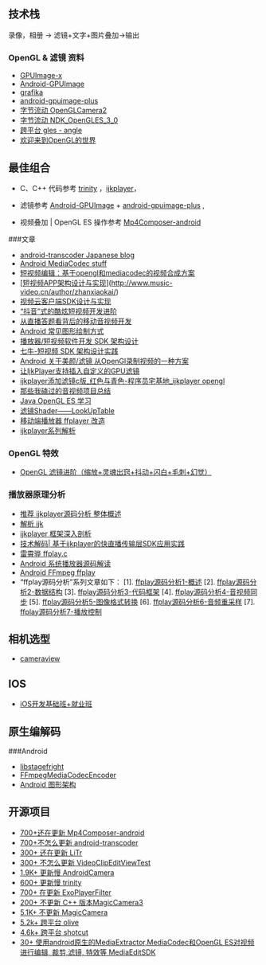 ## 技术栈

录像，相册 -> 滤镜+文字+图片叠加->输出

### OpenGL & 滤镜 资料

- [GPUImage-x](https://github.com/wangyijin/GPUImage-x)
- [Android-GPUImage](https://github.com/cats-oss/android-gpuimage)
- [grafika](https://github.com/google/grafika)
- [android-gpuimage-plus](https://github.com/wysaid/android-gpuimage-plus)
- [字节流动 OpenGLCamera2](https://github.com/githubhaohao/OpenGLCamera2)
- [字节流动 NDK_OpenGLES_3_0](https://github.com/githubhaohao/NDK_OpenGLES_3_0)
- [跨平台 gles - angle](https://github.com/google/angle)
- [欢迎来到OpenGL的世界](https://learnopengl-cn.github.io/)



## 最佳组合

- C、C++ 代码参考 [trinity](https://github.com/wlanjie/trinity) ，[ijkplayer](https://github.com/bilibili/ijkplayer)，

- 滤镜参考 [Android-GPUImage](https://github.com/cats-oss/android-gpuimage) + [android-gpuimage-plus](https://github.com/wysaid/android-gpuimage-plus) , 

- 视频叠加 | OpenGL ES 操作参考 [Mp4Composer-android](https://github.com/MasayukiSuda/Mp4Composer-android)



###文章

- [android-transcoder Japanese blog](http://qiita.com/yuya_presto/items/d48e29c89109b746d000)
- [Android MediaCodec stuff](http://bigflake.com/mediacodec/)
- [短视频编辑：基于opengl和mediacodec的视频合成方案](https://www.jianshu.com/p/a56505bfc15a)
- [[短视频APP架构设计与实现](http://www.music-video.cn/2018/09/13/短视频app架构设计与实现/)](http://www.music-video.cn/author/zhanxiaokai/)
- [视频云客户端SDK设计与实现](http://www.music-video.cn/2018/05/22/%e8%a7%86%e9%a2%91%e4%ba%91%e5%ae%a2%e6%88%b7%e7%ab%afsdk%e8%ae%be%e8%ae%a1%e4%b8%8e%e5%ae%9e%e7%8e%b0/)
- [“抖音”式的酷炫短视频开发进阶](http://www.music-video.cn/2018/05/22/228/)
- [从直播答题看背后的移动音视频开发](http://www.music-video.cn/2018/05/22/%e4%bb%8e%e7%9b%b4%e6%92%ad%e7%ad%94%e9%a2%98%e7%9c%8b%e8%83%8c%e5%90%8e%e7%9a%84%e7%a7%bb%e5%8a%a8%e9%9f%b3%e8%a7%86%e9%a2%91%e5%bc%80%e5%8f%91/)
- [Android 常见图形绘制方式](https://mp.weixin.qq.com/s/D9wSXbt2SVUxivWxj2bDRw)
- [播放器/短视频软件开发 SDK 架构设计](http://www.cxyzjd.com/article/q3557873521/107815051)
- [七牛-短视频 SDK 架构设计实践](https://blog.csdn.net/dev_csdn/article/details/78683826)
- [Android 关于美颜/滤镜 从OpenGl录制视频的一种方案](https://www.jianshu.com/p/12f06da0a4ec)
- [让IjkPlayer支持插入自定义的GPU滤镜](https://cloud.tencent.com/developer/article/1435819)
- [ijkplayer添加滤镜c版_红色与青色-程序员宅基地_ijkplayer opengl](http://www.cxyzjd.com/article/u010302327/79205429)
- [那些我磕过的音视频项目总结](https://www.jianshu.com/p/e74970e85aa7)
- [Java OpenGL ES 学习](https://blog.csdn.net/junzia/category_6462864.html)
- [滤镜Shader——LookUpTable](https://hello-david.github.io/archives/f116047e.html)
- [移动端播放器 ffplayer 改造](https://oedx.github.io/2020/12/29/FFmpeg-Cocos-Creator/)
- [ijkplayer系列解析](https://www.jianshu.com/p/a4eea7ea4664)



### OpenGL 特效

- [OpenGL 滤镜进阶（缩放+灵魂出窍+抖动+闪白+毛刺+幻觉）](https://mp.weixin.qq.com/s/a5RAVT1gYKy0z1rHIXBelg)

### 播放器原理分析

- [推荐 ijkplayer源码分析 整体概述](https://bbs.huaweicloud.com/blogs/238919)
- [解析 ijk](http://www.samirchen.com/ijkplayer/)
- [ijkplayer 框架深入剖析](https://mp.weixin.qq.com/s/rmED-jawbo_YeoNuE1AYNw)
- [技术解码| 基于ijkplayer的快直播传输层SDK应用实践](https://mp.weixin.qq.com/s/f3ct29ydzAjdJ1fIdOmHmQ)
- [雷霄骅 ffplay.c](https://blog.csdn.net/leixiaohua1020/article/details/39762143)
- [Android 系统播放器源码解读](https://blog.csdn.net/achina2011jy)
- [Android FFmpeg ffplay](https://github.com/CainKernel/CainPlayer)
- “ffplay源码分析”系列文章如下：
  [1]. [ffplay源码分析1-概述](https://cloud.tencent.com/developer/article/1409540)
  [2]. [ffplay源码分析2-数据结构](https://cloud.tencent.com/developer/article/1409508)
  [3]. [ffplay源码分析3-代码框架](https://cloud.tencent.com/developer/article/1409509)
  [4]. [ffplay源码分析4-音视频同步](https://cloud.tencent.com/developer/article/1409512)
  [5]. [ffplay源码分析5-图像格式转换](https://cloud.tencent.com/developer/article/1409514)
  [6]. [ffplay源码分析6-音频重采样](https://cloud.tencent.com/developer/article/1409515)
  [7]. [ffplay源码分析7-播放控制](https://cloud.tencent.com/developer/article/1409516)

## 相机选型

- [cameraview](https://github.com/google/cameraview)

## IOS

- [iOS开发基础班+就业班](https://www.bilibili.com/video/BV1NJ411T78u?from=search&seid=2858206329815534665)

## 原生编解码

###Android

- [libstagefright](https://android.googlesource.com/platform/frameworks/av/+/lollipop-release/media/libstagefright)
- [FFmpegMediaCodecEncoder](https://github.com/huxin9118/FFmpegEncoder)
- [Android 图形架构](https://www.jianshu.com/p/41b4533f78bf)

## 开源项目

- [700+还在更新 Mp4Composer-android](https://github.com/MasayukiSuda/Mp4Composer-android)
- [700+不怎么更新 android-transcoder](https://github.com/ypresto/android-transcoder)
- [300+ 还在更新 LiTr](https://github.com/linkedin/LiTr)
- [300+ 不怎么更新 VideoClipEditViewTest](https://github.com/shaopx/VideoClipEditViewTest)
- [1.9K+ 更新慢 AndroidCamera](https://github.com/aserbao/AndroidCamera)
- [600+ 更新慢 trinity](https://github.com/wlanjie/trinity)
- [700+ 在更新 ExoPlayerFilter](https://github.com/MasayukiSuda/ExoPlayerFilter)
- [200+ 不更新 C++ 版本MagicCamera3](https://github.com/cangwang/MagicCamera3)
- [5.1K+ 不更新 MagicCamera](https://github.com/wuhaoyu1990/MagicCamera)
- [5.2k+ 跨平台 olive](https://github.com/olive-editor/olive)
- [4.6k+ 跨平台 shotcut](https://github.com/mltframework/shotcut)
- [30+ 使用android原生的MediaExtractor,MediaCodec和OpenGL ES对视频进行编辑, 裁剪,滤镜, 特效等 MediaEditSDK](https://github.com/JeffMony/MediaEditSDK)



